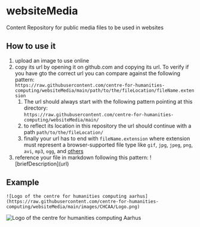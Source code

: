 # websiteMedia

Content Repository for public media files to be used in websites

## How to use it
1. upload an image to use online  
1. copy its url by opening it on github.com and copying its url. To verify if you have gto the correct url you can compare against the following pattern:  
 ```https://raw.githubusercontent.com/centre-for-humanities-computing/websiteMedia/main/path/to/the/fileLocation/fileName.extension```
    1. The url should always start with the following pattern pointing at this directory:  
```https://raw.githubusercontent.com/centre-for-humanities-computing/websiteMedia/main/```  
    1. to reflect its location in this repository the url should continue with a path 
```path/to/the/fileLocation/```   
    1. finally your url has to end with `fileName.extension` where extension must represent a browser-supported file type like `gif`, `jpg`, `jpeg`, `png`, `avi`, `mp3`, `ogg`, and [others](https://www.w3schools.com/html/html_media.asp)  
1. reference your file in markdown following this pattern: !\[briefDescription\]\(url\)

## Example  
```![Logo of the centre for humanities computing aarhus](https://raw.githubusercontent.com/centre-for-humanities-computing/websiteMedia/main/images/CHCAA/Logo.png)```

![Logo of the centre for humanities computing Aarhus](https://raw.githubusercontent.com/centre-for-humanities-computing/websiteMedia/main/images/CHCAA/Logo.png)
